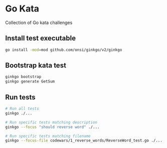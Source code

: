 # Go Kata
Collection of Go kata challenges

## Install test executable
```sh
go install -mod=mod github.com/onsi/ginkgo/v2/ginkgo
```

## Bootstrap kata test
```sh
ginkgo bootstrap
ginkgo generate GetSum
```

## Run tests
```sh
# Run all tests
ginkgo ./...

# Run specific tests matching description
ginkgo --focus "should reverse word" ./...

# Run specific tests matching filename
ginkgo --focus-file codewars/1_reverse_words/ReverseWord_test.go ./...
```